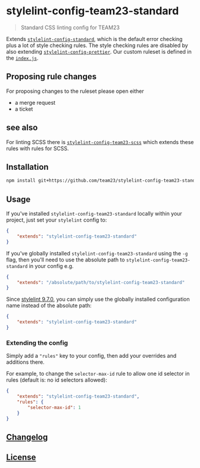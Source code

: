 # stylelint-config-team23-standard

> Standard CSS linting config for TEAM23

Extends [`stylelint-config-standard`](https://github.com/stylelint/stylelint-config-standard), which is the default
error checking plus a lot of style checking rules. The style checking rules are disabled by also extending [`stylelint-config-prettier`](https://github.com/prettier/stylelint-config-prettier). Our custom ruleset is defined in the
[`index.js`](./index.js).
## Proposing rule changes

For proposing changes to the ruleset please open either

-   a merge request
-   a ticket

## see also

For linting SCSS there is [`stylelint-config-team23-scss`](https://github.com/team23/stylelint-config-team23-scss.git)
which extends these rules with rules for SCSS.

## Installation

```bash
npm install git+https://github.com/team23/stylelint-config-team23-standard.git --save-dev
```

## Usage

If you've installed `stylelint-config-team23-standard` locally within your project, just set your `stylelint` config to:

```json
{
    "extends": "stylelint-config-team23-standard"
}
```

If you've globally installed `stylelint-config-team23-standard` using the `-g` flag, then you'll need to use the absolute path to `stylelint-config-team23-standard` in your config e.g.

```json
{
    "extends": "/absolute/path/to/stylelint-config-team23-standard"
}
```

Since [stylelint 9.7.0](https://github.com/stylelint/stylelint/blob/9.7.0/CHANGELOG.md#970), you can simply use the globally installed configuration name instead of the absolute path:

```json
{
    "extends": "stylelint-config-team23-standard"
}
```

### Extending the config

Simply add a `"rules"` key to your config, then add your overrides and additions there.

For example, to change the `selector-max-id` rule to allow one id selector in rules
(default is: no id selectors allowed):

```json
{
    "extends": "stylelint-config-team23-standard",
    "rules": {
        "selector-max-id": 1
    }
}
```

## [Changelog](CHANGELOG.md)

## [License](LICENSE)
